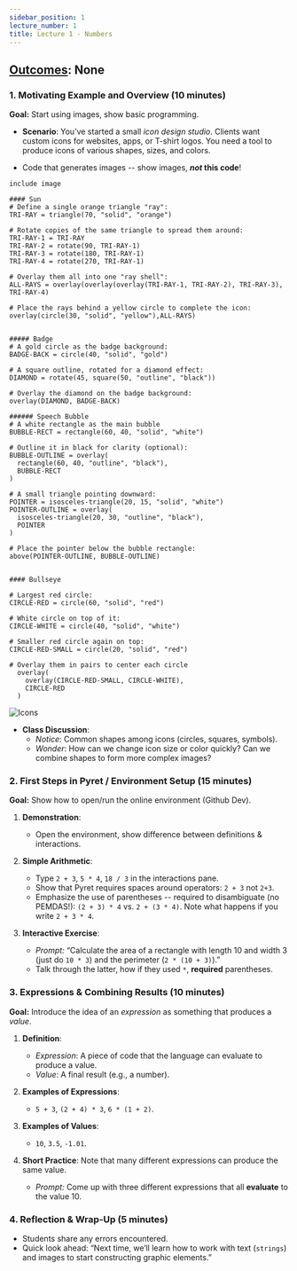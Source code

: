 ```yaml
---
sidebar_position: 1
lecture_number: 1
title: Lecture 1 - Numbers
---
```


## [Outcomes](@/home/outcomes.md): None

### **1. Motivating Example and Overview (10 minutes)**

**Goal:** Start using images, show basic programming.

- **Scenario**: You’ve started a small *icon design studio*. Clients want custom
  icons for websites, apps, or T-shirt logos. You need a tool to produce icons
  of various shapes, sizes, and colors.

- Code that generates images -- show images, **_not_ this code**! 
```
include image

#### Sun
# Define a single orange triangle "ray":
TRI-RAY = triangle(70, "solid", "orange")

# Rotate copies of the same triangle to spread them around:
TRI-RAY-1 = TRI-RAY
TRI-RAY-2 = rotate(90, TRI-RAY-1)
TRI-RAY-3 = rotate(180, TRI-RAY-1)
TRI-RAY-4 = rotate(270, TRI-RAY-1)

# Overlay them all into one "ray shell":
ALL-RAYS = overlay(overlay(overlay(TRI-RAY-1, TRI-RAY-2), TRI-RAY-3), TRI-RAY-4)

# Place the rays behind a yellow circle to complete the icon:
overlay(circle(30, "solid", "yellow"),ALL-RAYS)


##### Badge 
# A gold circle as the badge background:
BADGE-BACK = circle(40, "solid", "gold")

# A square outline, rotated for a diamond effect:
DIAMOND = rotate(45, square(50, "outline", "black"))

# Overlay the diamond on the badge background:
overlay(DIAMOND, BADGE-BACK)

###### Speech Bubble
# A white rectangle as the main bubble
BUBBLE-RECT = rectangle(60, 40, "solid", "white")

# Outline it in black for clarity (optional):
BUBBLE-OUTLINE = overlay(
  rectangle(60, 40, "outline", "black"),
  BUBBLE-RECT
)

# A small triangle pointing downward:
POINTER = isosceles-triangle(20, 15, "solid", "white")
POINTER-OUTLINE = overlay(
  isosceles-triangle(20, 30, "outline", "black"),
  POINTER
)

# Place the pointer below the bubble rectangle:
above(POINTER-OUTLINE, BUBBLE-OUTLINE)


#### Bullseye

# Largest red circle:
CIRCLE-RED = circle(60, "solid", "red")

# White circle on top of it:
CIRCLE-WHITE = circle(40, "solid", "white")

# Smaller red circle again on top:
CIRCLE-RED-SMALL = circle(20, "solid", "red")

# Overlay them in pairs to center each circle
  overlay(
    overlay(CIRCLE-RED-SMALL, CIRCLE-WHITE),
    CIRCLE-RED
  )
```

![Icons](/img/week1-icons.png)

- **Class Discussion**:
  - *Notice*: Common shapes among icons (circles, squares, symbols).
  - *Wonder*: How can we change icon size or color quickly? Can we combine shapes to form more complex images?

### **2. First Steps in Pyret / Environment Setup (15 minutes)**
**Goal:** Show how to open/run the online environment (Github Dev).

1. **Demonstration**:
   - Open the environment, show difference between definitions & interactions.

2. **Simple Arithmetic**:
   - Type `2 + 3`, `5 * 4`, `18 / 3` in the interactions pane.
   - Show that Pyret requires spaces around operators: `2 + 3` not `2+3`.
   - Emphasize the use of parentheses -- required to disambiguate (no PEMDAS!): `(2 + 3) * 4` vs. `2 + (3 * 4)`. Note what happens if you write `2 + 3 * 4`.

3. **Interactive Exercise**:
   - *Prompt:* “Calculate the area of a rectangle with length 10 and width 3 (just do `10 * 3`) and the perimeter (`2 * (10 + 3)`).”
   - Talk through the latter, how if they used `*`, **required** parentheses.

### **3. Expressions & Combining Results (10 minutes)**
**Goal:** Introduce the idea of an *expression* as something that produces a *value*. 

1. **Definition**:
   - *Expression*: A piece of code that the language can evaluate to produce a value.
   - *Value*: A final result (e.g., a number).

2. **Examples of Expressions**:
   - `5 + 3`, `(2 + 4) * 3`, `6 * (1 + 2)`.

3. **Examples of Values**:
   - `10`, `3.5`, `-1.01`.

4. **Short Practice**:
   Note that many different expressions can produce the same value. 
   - *Prompt:* Come up with three different expressions that all **evaluate** to the value 10.

### **4. Reflection & Wrap‐Up (5 minutes)**
- Students share any errors encountered.
- Quick look ahead: “Next time, we’ll learn how to work with text (`strings`) and images to start constructing graphic elements.”

